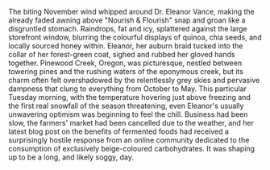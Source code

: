 The biting November wind whipped around Dr. Eleanor Vance, making the already faded awning above "Nourish & Flourish" snap and groan like a disgruntled stomach.  Raindrops, fat and icy, splattered against the large storefront window, blurring the colourful displays of quinoa, chia seeds, and locally sourced honey within.  Eleanor, her auburn braid tucked into the collar of her forest-green coat, sighed and rubbed her gloved hands together.  Pinewood Creek, Oregon, was picturesque, nestled between towering pines and the rushing waters of the eponymous creek, but its charm often felt overshadowed by the relentlessly grey skies and pervasive dampness that clung to everything from October to May.  This particular Tuesday morning, with the temperature hovering just above freezing and the first real snowfall of the season threatening, even Eleanor's usually unwavering optimism was beginning to feel the chill.  Business had been slow, the farmers' market had been cancelled due to the weather, and her latest blog post on the benefits of fermented foods had received a surprisingly hostile response from an online community dedicated to the consumption of exclusively beige-coloured carbohydrates.  It was shaping up to be a long, and likely soggy, day.
